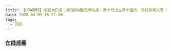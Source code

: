 ```yaml
---
title: 【NBA回顾】哈登大四喜｜柯瑞染A型流席缺席｜勇士终止主场十连败｜有打架可以看 把裁判甩了一圈
date: 2020-03-09 15:52:36
tags:
  - 回顾
---
```


### <a href="https://www.weibo.com/tv/v/IxODasri1?fid=1034:4480591920300069" target="_blank">在线观看</a>

